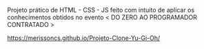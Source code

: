 Projeto prático de HTML - CSS - JS feito com intuito de aplicar os conhecimentos obtidos no evento < DO ZERO AO PROGRAMADOR CONTRATADO >

https://merissoncs.github.io/Projeto-Clone-Yu-Gi-Oh/
